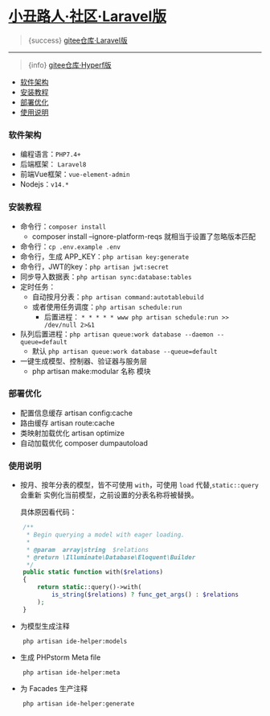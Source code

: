 # [小丑路人·社区·Laravel版](https://bbs.cnpscy.com)

> {success} [gitee仓库·Laravel版](https://gitee.com/clown-passerby-community/community)

---

> {info} [gitee仓库·Hyperf版](https://gitee.com/clown-passerby-community/hyperf-community)


- [软件架构](#section-软件架构)
- [安装教程](#section-安装教程)
- [部署优化](#section-部署优化)
- [使用说明](#section-使用说明)

<a name="section-软件架构"></a>
### 软件架构
* 编程语言：`PHP7.4+`
* 后端框架： `Laravel8`
* 前端Vue框架：`vue-element-admin`
* Nodejs：`v14.*`

<a name="section-安装教程"></a>
### 安装教程
* 命令行：`composer install`
    * composer install –ignore-platform-reqs 就相当于设置了忽略版本匹配
* 命令行：`cp .env.example .env`
* 命令行，生成 APP_KEY：`php artisan key:generate`
* 命令行，JWT的key：`php artisan jwt:secret`
* 同步导入数据表：`php artisan sync:database:tables`
* 定时任务：
    * 自动按月分表：`php artisan command:autotablebuild`
    * 或者使用任务调度：`php artisan schedule:run`
        * 后置进程：
          `* * * * * www php artisan schedule:run >> /dev/null 2>&1`
* 队列后置进程：`php artisan queue:work database --daemon --queue=default`
    * 默认 `php artisan queue:work database --queue=default`
* 一键生成模型、控制器、验证器与服务层
    * php artisan make:modular 名称 模块

<a name="section-部署优化"></a>
### 部署优化
* 配置信息缓存 artisan config:cache
* 路由缓存 artisan route:cache
* 类映射加载优化 artisan optimize
* 自动加载优化 composer dumpautoload

<a name="section-使用说明"></a>
### 使用说明

* 按月、按年分表的模型，皆不可使用 `with`，可使用 `load` 代替,`static::query` 会重新 实例化当前模型，之前设置的分表名称将被替换。

    具体原因看代码：
```php
    /**
     * Begin querying a model with eager loading.
     *
     * @param  array|string  $relations
     * @return \Illuminate\Database\Eloquent\Builder
     */
    public static function with($relations)
    {
        return static::query()->with(
            is_string($relations) ? func_get_args() : $relations
        );
    }
```

* 为模型生成注释
```
    php artisan ide-helper:models
```

* 生成 PHPstorm Meta file
```
    php artisan ide-helper:meta
```

* 为 Facades 生产注释
```
    php artisan ide-helper:generate
```
